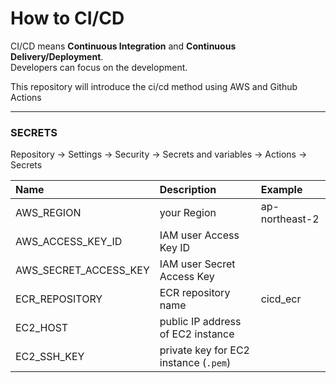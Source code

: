 # How to CI/CD

CI/CD means **Continuous Integration** and **Continuous Delivery/Deployment**. <br>
Developers can focus on the development.

This repository will introduce the ci/cd method using AWS and Github Actions

--- 

### SECRETS 
Repository -> Settings -> Security -> Secrets and variables -> Actions -> Secrets

| Name | Description | Example |
|:--|:--|:--|
| AWS_REGION            | your Region                           | ap-northeast-2 |
| AWS_ACCESS_KEY_ID     | IAM user Access Key ID                |   |
| AWS_SECRET_ACCESS_KEY | IAM user Secret Access Key            |   |
| ECR_REPOSITORY        | ECR repository name                   | cicd_ecr  |
| EC2_HOST              | public IP address of EC2 instance     |   |
| EC2_SSH_KEY           | private key for EC2 instance (`.pem`)  |   |
